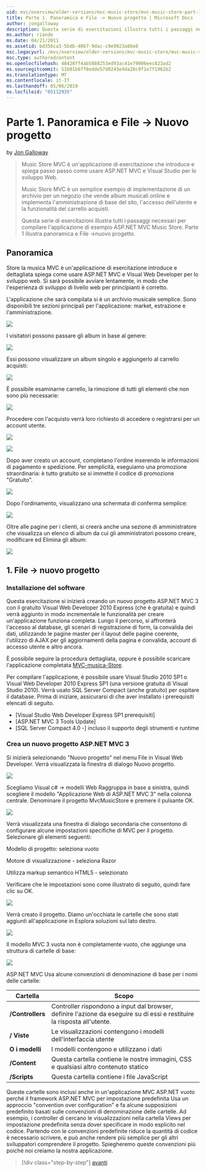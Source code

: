 ```yaml
---
uid: mvc/overview/older-versions/mvc-music-store/mvc-music-store-part-1
title: Parte 1. Panoramica e File -> Nuovo progetto | Microsoft Docs
author: jongalloway
description: Questa serie di esercitazioni illustra tutti i passaggi necessari per compilare l'applicazione di esempio ASP.NET MVC Music Store. Parte 1 viene illustrato come panoramica e File -> Nuovo progetto.
ms.author: riande
ms.date: 04/21/2011
ms.assetid: bd356ca3-5bdb-4067-9dac-c9e9923a86e8
msc.legacyurl: /mvc/overview/older-versions/mvc-music-store/mvc-music-store-part-1
msc.type: authoredcontent
ms.openlocfilehash: 48428ff4ab5888253ed93ac41e79006eec823ad2
ms.sourcegitcommit: 51b01b6ff8edde57d8243e4da28c9f1e7f1962b2
ms.translationtype: MT
ms.contentlocale: it-IT
ms.lasthandoff: 05/06/2019
ms.locfileid: "65112935"
---
```

# <a name="part-1-overview-and-file-new-project"></a>Parte 1. Panoramica e File -> Nuovo progetto

by [Jon Galloway](https://github.com/jongalloway)

> Music Store MVC è un'applicazione di esercitazione che introduce e spiega passo passo come usare ASP.NET MVC e Visual Studio per lo sviluppo Web.  
>   
> Music Store MVC è un semplice esempio di implementazione di un archivio per un negozio che vende album musicali online e implementa l'amministrazione di base del sito, l'accesso dell'utente e la funzionalità del carrello acquisti.  
>   
> Questa serie di esercitazioni illustra tutti i passaggi necessari per compilare l'applicazione di esempio ASP.NET MVC Music Store. Parte 1 illustra panoramica e File -&gt;nuovo progetto.

## <a name="overview"></a>Panoramica

Store la musica MVC è un'applicazione di esercitazione introduce e dettagliata spiega come usare ASP.NET MVC e Visual Web Developer per lo sviluppo web. Si sarà possibile avviare lentamente, in modo che l'esperienza di sviluppo di livello web per principianti è corretto.

L'applicazione che sarà compilata si è un archivio musicale semplice. Sono disponibili tre sezioni principali per l'applicazione: market, estrazione e l'amministrazione.

![](mvc-music-store-part-1/_static/image1.jpg)

I visitatori possono passare gli album in base al genere:

![](mvc-music-store-part-1/_static/image2.jpg)

Essi possono visualizzare un album singolo e aggiungerlo al carrello acquisti:

![](mvc-music-store-part-1/_static/image3.jpg)

È possibile esaminarne carrello, la rimozione di tutti gli elementi che non sono più necessarie:

![](mvc-music-store-part-1/_static/image4.jpg)

Procedere con l'acquisto verrà loro richiesto di accedere o registrarsi per un account utente.

![](mvc-music-store-part-1/_static/image1.png)

![](mvc-music-store-part-1/_static/image2.png)

Dopo aver creato un account, completano l'ordine inserendo le informazioni di pagamento e spedizione. Per semplicità, eseguiamo una promozione straordinaria: è tutto gratuito se si immette il codice di promozione "Gratuito".

![](mvc-music-store-part-1/_static/image5.jpg)

Dopo l'ordinamento, visualizzano una schermata di conferma semplice:

![](mvc-music-store-part-1/_static/image6.jpg)

Oltre alle pagine per i clienti, si creerà anche una sezione di amministratore che visualizza un elenco di album da cui gli amministratori possono creare, modificare ed Elimina gli album:

![](mvc-music-store-part-1/_static/image7.jpg)

## <a name="1-file--gt-new-project"></a>1. File -&gt; nuovo progetto

### <a name="installing-the-software"></a>Installazione del software

Questa esercitazione si inizierà creando un nuovo progetto ASP.NET MVC 3 con il gratuito Visual Web Developer 2010 Express (che è gratuita) e quindi verrà aggiunto in modo incrementale le funzionalità per creare un'applicazione funziona completa. Lungo il percorso, si affronterà l'accesso al database, gli scenari di registrazione di form, la convalida dei dati, utilizzando le pagine master per il layout delle pagine coerente, l'utilizzo di AJAX per gli aggiornamenti della pagina e convalida, account di accesso utente e altro ancora.

È possibile seguire la procedura dettagliata, oppure è possibile scaricare l'applicazione completata [MVC-musica-Store](https://github.com/evilDave/MVC-Music-Store).

Per compilare l'applicazione, è possibile usare Visual Studio 2010 SP1 o Visual Web Developer 2010 Express SP1 (una versione gratuita di Visual Studio 2010). Verrà usato SQL Server Compact (anche gratuito) per ospitare il database. Prima di iniziare, assicurarsi di che aver installato i prerequisiti elencati di seguito.

- [Visual Studio Web Developer Express SP1 prerequisiti]
- [ASP.NET MVC 3 Tools Update]
- [SQL Server Compact 4.0 -] incluso il supporto degli strumenti e runtime

### <a name="creating-a-new-aspnet-mvc-3-project"></a>Crea un nuovo progetto ASP.NET MVC 3

Si inizierà selezionando "Nuovo progetto" nel menu File in Visual Web Developer. Verrà visualizzata la finestra di dialogo Nuovo progetto.

![](mvc-music-store-part-1/_static/image5.png)

Scegliamo Visual c# -&gt; modelli Web Raggruppa in base a sinistra, quindi scegliere il modello "Applicazione Web di ASP.NET MVC 3" nella colonna centrale. Denominare il progetto MvcMusicStore e premere il pulsante OK.

![](mvc-music-store-part-1/_static/image8.jpg)

Verrà visualizzata una finestra di dialogo secondaria che consentono di configurare alcune impostazioni specifiche di MVC per il progetto. Selezionare gli elementi seguenti:

Modello di progetto: seleziona vuoto

Motore di visualizzazione - seleziona Razor

Utilizza markup semantico HTML5 - selezionato

Verificare che le impostazioni sono come illustrato di seguito, quindi fare clic su OK.

![](mvc-music-store-part-1/_static/image9.jpg)

Verrà creato il progetto. Diamo un'occhiata le cartelle che sono stati aggiunti all'applicazione in Esplora soluzioni sul lato destro.

![](mvc-music-store-part-1/_static/image10.jpg)

Il modello MVC 3 vuota non è completamente vuoto, che aggiunge una struttura di cartelle di base:

![](mvc-music-store-part-1/_static/image6.png)

ASP.NET MVC Usa alcune convenzioni di denominazione di base per i nomi delle cartelle:

| **Cartella** | **Scopo** |
| --- | --- |
| **/Controllers** | Controller rispondono a input dal browser, definire l'azione da eseguire su di essi e restituire la risposta all'utente. |
| **/ Viste** | Le visualizzazioni contengono i modelli dell'interfaccia utente |
| **O i modelli** | I modelli contengono e utilizzano i dati |
| **/Content** | Questa cartella contiene le nostre immagini, CSS e qualsiasi altro contenuto statico |
| **/Scripts** | Questa cartella contiene i file JavaScript |

Queste cartelle sono inclusi anche in un'applicazione MVC ASP.NET vuoto perché il framework ASP.NET MVC per impostazione predefinita Usa un approccio "convention over configuration" e fa alcune supposizioni predefinito basati sulle convenzioni di denominazione delle cartelle. Ad esempio, i controller di cercano le visualizzazioni nella cartella Views per impostazione predefinita senza dover specificare in modo esplicito nel codice. Partendo con le convenzioni predefinite riduce la quantità di codice è necessario scrivere, e può anche rendere più semplice per gli altri sviluppatori comprendere il progetto. Spiegheremo queste convenzioni più poiché noi creiamo la nostra applicazione.

> [!div class="step-by-step"]
> [avanti](mvc-music-store-part-2.md)
